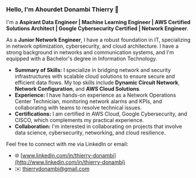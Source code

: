### Hello, I'm Ahourdet Donambi Thierry 👋

I'm a **Aspirant Data Engineer | Machine Learning Engineer | AWS Certified Solutions Architect | Google Cybersecurity Certified | Network Engineer**.

As a **Junior Network Engineer**, I have a robust foundation in IT, specializing in network optimization, cybersecurity, and cloud architecture. I have a strong background in networks and communication systems, and I'm equipped with a Bachelor's degree in Information Technology.

- **Summary of Skills:** I specialize in bridging network and security infrastructures with scalable cloud solutions to ensure secure and efficient data flows. My top skills include **Dynamic Circuit Network**, **Network Configuration**, and **AWS Cloud Solutions**.
- **Experience:** I have hands-on experience as a Network Operations Center Technician, monitoring network alarms and KPIs, and collaborating with teams to resolve technical issues.
- **Certifications:** I am certified in AWS Cloud, Google Cybersecurity, and CISCO, which complements my practical experience.
- **Collaboration:** I'm interested in collaborating on projects that involve data science, cybersecurity, networking, and cloud resilience.

Feel free to connect with me via LinkedIn or email:
- 🌐 [www.linkedin.com/in/thierry-donambi](http://www.linkedin.com/in/thierry-donambi)
- ✉️ thierrydonambi@gmail.com
